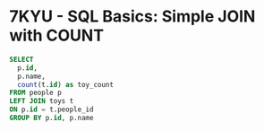 # **7KYU** - SQL Basics: Simple JOIN with COUNT
```sql
SELECT
  p.id,
  p.name,
  count(t.id) as toy_count
FROM people p
LEFT JOIN toys t
ON p.id = t.people_id
GROUP BY p.id, p.name
```